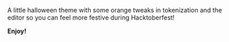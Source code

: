 A little halloween theme with some orange tweaks in tokenization and the editor so you can feel more festive during Hacktoberfest!

**Enjoy!**
